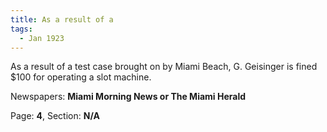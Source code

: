 ```yaml
---  
title: As a result of a  
tags:  
  - Jan 1923  
---  
```

  
As a result of a test case brought on by Miami Beach, G. Geisinger is fined $100 for operating a slot machine.  
  
Newspapers: **Miami Morning News or The Miami Herald**  
  
Page: **4**, Section: **N/A** 

